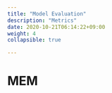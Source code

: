 ```yaml
---
title: "Model Evaluation"
description: "Metrics"
date: 2020-10-21T06:14:22+09:00
weight: 4
collapsible: true

---
```

# MEM
